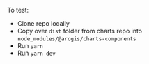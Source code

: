 To test:
- Clone repo locally
- Copy over `dist` folder from charts repo into `node_modules/@arcgis/charts-components`
- Run `yarn`
- Run `yarn dev`
